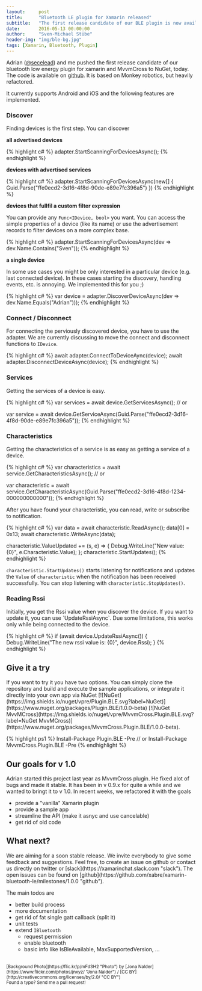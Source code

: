 ```yaml
---
layout:     post
title:      "Bluetooth LE plugin for Xamarin released"
subtitle:   "The first release candidate of our BLE plugin is now available."
date:       2016-05-13 00:00:00
author:     "Sven-Michael Stübe"
header-img: "img/ble-bg.jpg"
tags: [Xamarin, Bluetooth, Plugin]
---
```


Adrian ([@secelead](https://twitter.com/secelead "@secelead")) and me pushed the first release candidate of our bluetooth low energy plugin for xamarin and MvvmCross to NuGet, today. The code is available on <i class="fa fa-github"></i>[github](https://github.com/xabre/xamarin-bluetooth-le "github"). It is based on Monkey robotics, but heavily refactored. 

It currently supports Android and iOS and the following features are implemented.

<h3>Discover</h3>
Finding devices is the first step. You can discover

**all advertised devices**

{% highlight c# %}
adapter.StartScanningForDevicesAsync();
{% endhighlight %}

**devices with advertised services**

{% highlight c# %}
adapter.StartScanningForDevicesAsync(new[] { Guid.Parse("ffe0ecd2-3d16-4f8d-90de-e89e7fc396a5") })
{% endhighlight %}

**devices that fullfil a custom filter expression**

You can provide any <code>Func<IDevice, bool></code> you want. You can access the simple properties of a device (like its name) or use the advertisement records to filter devices on a more complex base.

{% highlight c# %}
adapter.StartScanningForDevicesAsync(dev => dev.Name.Contains("Sven"));
{% endhighlight %}

**a single device**

In some use cases you might be only interested in a particular device (e.g. last connected device). In these cases starting the discovery, handling events, etc. is annoying. We implemented this for you ;)

{% highlight c# %}
var device = adapter.DiscoverDeviceAsync(dev => dev.Name.Equals("Adrian")));
{% endhighlight %}

<h3>Connect / Disconnect</h3>
For connecting the perviously discovered device, you have to use the adapter. We are currently discussing to move the connect and disconnect functions to <code>IDevice</code>.

{% highlight c# %}
await adapter.ConnectToDeviceAync(device);
await adapter.DisconnectDeviceAsync(device);
{% endhighlight %}

<h3>Services</h3>
Getting the services of a device is easy.

{% highlight c# %}
var services = await device.GetServicesAsync();
// or

var service = await device.GetServiceAsync(Guid.Parse("ffe0ecd2-3d16-4f8d-90de-e89e7fc396a5"));
{% endhighlight %}

<h3>Characteristics</h3>
Getting the characteristics of a service is as easy as getting a service of a device.

{% highlight c# %}
var characteristics = await service.GetCharacteristicsAsync();
// or

var characteristic = await service.GetCharacteristicAsync(Guid.Parse("ffe0ecd2-3d16-4f8d-1234-000000000000"));
{% endhighlight %}

After you have found your characteristic, you can read, write or subscribe to notification.

{% highlight c# %}
var data = await characteristic.ReadAsync();
data[0] = 0x13;
await characteristic.WriteAsync(data);

characteristic.ValueUpdated += (s, e) =>
{
    Debug.WriteLine("New value: {0}", e.Characteristic.Value);
};
characteristic.StartUpdates();
{% endhighlight %}

`characteristic.StartUpdates()` starts listening for notifications and updates the `Value` of `characteristic` when the notification has been received successfully. You can stop listening with `characteristic.StopUpdates()`.

<h3>Reading Rssi</h3>
Initially, you get the Rssi value when you discover the device. If you want to update it, you can use `UpdateRssiAsync`. Due some limitations, this works only while being connected to the device.

{% highlight c# %}
if (await device.UpdateRssiAsync())
{
    Debug.WriteLine("The new rssi value is: {0}", device.Rssi);
}
{% endhighlight %}

<h2 class="section-heading">Give it a try</h2>
If you want to try it you have two options.
You can simply clone the repository and build and execute the sample applications, or integrate it directly into your own app via NuGet <span class="inline">[![NuGet](https://img.shields.io/nuget/vpre/Plugin.BLE.svg?label=NuGet)](https://www.nuget.org/packages/Plugin.BLE/1.0.0-beta) [![NuGet MvvMCross](https://img.shields.io/nuget/vpre/MvvmCross.Plugin.BLE.svg?label=NuGet MvvMCross)](https://www.nuget.org/packages/MvvmCross.Plugin.BLE/1.0.0-beta).</span>

{% highlight ps1 %}
Install-Package Plugin.BLE -Pre
// or
Install-Package MvvmCross.Plugin.BLE -Pre
{% endhighlight %}

<h2 class="section-heading">Our goals for v 1.0</h2>
Adrian started this project last year as MvvmCross plugin. He fixed alot of bugs and made it stable. It has been in v 0.9.x for quite a while and we wanted to bringt it to v 1.0. In recent weeks, we refactored it with the goals

- provide a "vanilla" Xamarin plugin
- provide a sample app
- streamline the API (make it asnyc and use cancelable)
- get rid of old code

<h2 class="section-heading">What next?</h2>
We are aiming for a soon stable release. We invite everybody to give some feedback and suggestions. Feel free, to create an issue on github or contact us directly on twitter or [slack](https://xamarinchat.slack.com "slack").
The open issues can be found on [github](https://github.com/xabre/xamarin-bluetooth-le/milestones/1.0.0 "github").

The main todos are

- better build process
- more documentation
- get rid of fat single gatt callback (split it)
- unit tests
- extend `IBluetooth`
  - request permission
  - enable bluetooth
  - basic info like IsBleAvailable, MaxSupportedVersion, ...

<br>
<small>[Background Photo](https://flic.kr/p/mFd3H2 "Photo") by [Jona Nalder](https://www.flickr.com/photos/jnxyz/ "Jona Nalder") / [CC BY](http://creativecommons.org/licenses/by/2.0/ "CC BY")</small>
<br>
<small>Found a typo? Send me a pull request!</small>
